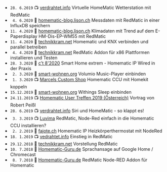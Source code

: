 * `28. 6.2019` 📺 [verdrahtet.info](https://www.youtube.com/watch?v=C61PfTBXM1o) Virtuelle HomeMatic Wetterstation mit RedMatic
* ` 4. 6.2020` 📖 [homematic-blog.lison.ch](https://homematic-blog.lison.ch/messdaten-mit-redmatic-in-einer-influxdb-speichern/) Messdaten mit RedMatic in einer InfluxDB speichern
* `11. 4.2020` 📖 [homematic-blog.lison.ch](https://homematic-blog.lison.ch/klimadaten-mit-trend-auf-dem-e-paperdisplay-hm-dis-ep-wm55-mit-redmatic/) Klimadaten mit Trend auf dem E-Paperdisplay HM-Dis-EP-WM55 mit RedMatic
* `11. 4.2020` 📖 [technikkram.net](https://technikkram.net/2020/04/homematic-und-knx-verbinden-und-parallel-betreiben) Homematic und KNX verbinden und parallel betreiben
* ` 4. 4.2020` 📖 [technikkram.net](https://technikkram.net/2020/04/redmatic-beta-release-des-redmatic-addon-fuer-x86-plattformen-installieren-und-testen) RedMatic Addon für x86 Plattformen installieren und Testen
* `28. 3.2020` 📘 [c't 8'2020](https://www.heise.de/select/ct/2020/8/2006217283313627436) Smart Home ­extrem - Homematic IP Wired in der Praxis
* ` 2. 3.2020` 📖 [smart-wohnen.org](https://smart-wohnen.org/homematic-den-volumio-music-player-in-die-hausautomatisierung-einbinden/) Volumio Music-Player einbinden
* ` 1. 3.2020` 📺 [Marcels Custom Shop](https://www.youtube.com/watch?v=exwqm-6PRv8) Homematic CCU mit Homekit koppeln
* `15.12.2019` 📖 [smart-wohnen.org](https://smart-wohnen.org/homematic-withings-sleep-in-die-hausautomatisierung-einbinden/) Withings Sleep einbinden
* `24.11.2019` 📺 [Homematic User Treffen 2019 (Österreich)](https://youtu.be/Rll0sDiGnsQ?t=1634) Vortrag von Robert Peißl 
* `28. 6.2019` 📺 [verdrahtet.info](https://www.youtube.com/watch?v=2I3UlTJ3ar8) Siri und HomeMatic - so klappt es! 
* ` 3. 3.2019` 📺 [Luvima](https://www.youtube.com/watch?v=W_RruCV0J2w) RedMatic, Node-Red einfach in die Homematic CCU installieren? 
* ` 2. 2.2019` 📖 [fajote.ch](https://fajote.ch/tutorial/homematic-ip-heizkoerperthermostat-mit-nodered) Homematic IP Heizkörperthermostat mit NodeRed
* `18. 1.2019` 📺 [vedrahtet.info](https://www.youtube.com/watch?v=lMIrLS6JM-o) Einstieg in RedMatic 
* `29.12.2018` 📖 [technikkram.net](https://technikkram.net/2018/12/vorstellung-redmatic-nodered-als-addon-fuer-die-ccu3-oder-raspberrymatic) Vorstellung RedMatic
* `10. 7.2018` 📖 [Homematic-Guru.de](https://homematic-guru.de/homematic-sprachansage-auf-google-home-chromecast) Sprachansage auf Google Home / Chromecast
* ` 8. 7.2018` 📖 [Homematic-Guru.de](https://homematic-guru.de/redmatic-node-red-addon-fuer-homematic) RedMatic Node-RED Addon für Homematic
